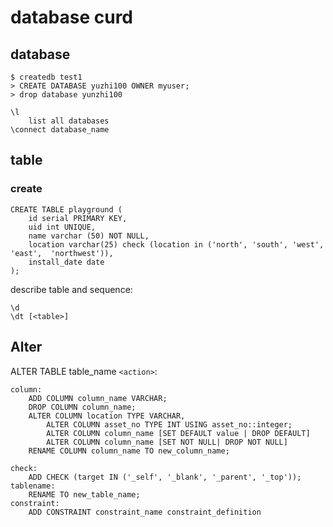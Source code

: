 # database curd
## database

    $ createdb test1
    > CREATE DATABASE yuzhi100 OWNER myuser;
    > drop database yunzhi100

    \l
        list all databases
    \connect database_name


## table

### create

    CREATE TABLE playground (
        id serial PRIMARY KEY,
        uid int UNIQUE,
        name varchar (50) NOT NULL,
        location varchar(25) check (location in ('north', 'south', 'west', 'east',  'northwest')),
        install_date date
    );

describe table and sequence:

    \d
    \dt [<table>]

## Alter
ALTER TABLE table_name `<action>`:

    column:
        ADD COLUMN column_name VARCHAR;
        DROP COLUMN column_name;
        ALTER COLUMN location TYPE VARCHAR,
            ALTER COLUMN asset_no TYPE INT USING asset_no::integer;
            ALTER COLUMN column_name [SET DEFAULT value | DROP DEFAULT]
            ALTER COLUMN column_name [SET NOT NULL| DROP NOT NULL]
        RENAME COLUMN column_name TO new_column_name;

    check:
        ADD CHECK (target IN ('_self', '_blank', '_parent', '_top'));
    tablename:
        RENAME TO new_table_name;
    constraint:
        ADD CONSTRAINT constraint_name constraint_definition